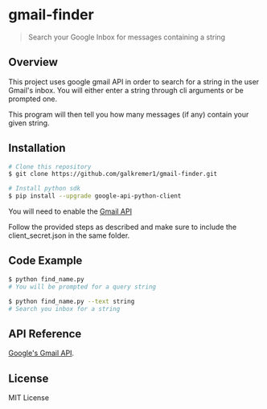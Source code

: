 # gmail-finder
> Search your Google Inbox for messages containing a string

## Overview

This project uses google gmail API in order to search for a string in the user Gmail's inbox.
You will either enter a string through cli arguments or be prompted one.

This program will then tell you how many messages (if any) contain your given string.

## Installation

```sh
# Clone this repository
$ git clone https://github.com/galkremer1/gmail-finder.git

# Install python sdk
$ pip install --upgrade google-api-python-client
```

You will need to enable the [Gmail API](https://developers.google.com/gmail/api/quickstart/python#step_1_enable_the_api_name)

Follow the provided steps as described and make sure to include the client_secret.json in the same folder.

## Code Example
```sh
$ python find_name.py
# You will be prompted for a query string

$ python find_name.py --text string
# Search you inbox for a string
```

## API Reference

[Google's Gmail API](https://developers.google.com/gmail/api/quickstart/python).

## License

MIT License
